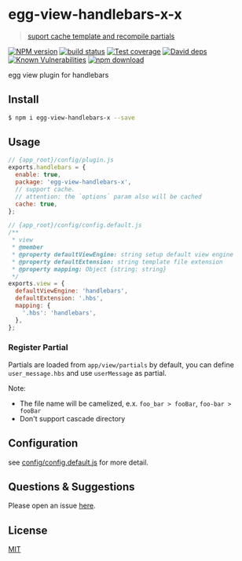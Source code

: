 # egg-view-handlebars-x-x

> [suport cache template and recompile partials](https://github.com/eggjs/egg-view-handlebars-x/pull/10)

[![NPM version][npm-image]][npm-url]
[![build status][travis-image]][travis-url]
[![Test coverage][codecov-image]][codecov-url]
[![David deps][david-image]][david-url]
[![Known Vulnerabilities][snyk-image]][snyk-url]
[![npm download][download-image]][download-url]

[npm-image]: https://img.shields.io/npm/v/egg-view-handlebars-x.svg?style=flat-square
[npm-url]: https://npmjs.org/package/egg-view-handlebars-x
[travis-image]: https://img.shields.io/travis/eggjs/egg-view-handlebars-x.svg?style=flat-square
[travis-url]: https://travis-ci.org/eggjs/egg-view-handlebars-x
[codecov-image]: https://img.shields.io/codecov/c/github/eggjs/egg-view-handlebars-x.svg?style=flat-square
[codecov-url]: https://codecov.io/github/eggjs/egg-view-handlebars-x?branch=master
[david-image]: https://img.shields.io/david/eggjs/egg-view-handlebars-x.svg?style=flat-square
[david-url]: https://david-dm.org/eggjs/egg-view-handlebars-x
[snyk-image]: https://snyk.io/test/npm/egg-view-handlebars-x/badge.svg?style=flat-square
[snyk-url]: https://snyk.io/test/npm/egg-view-handlebars-x
[download-image]: https://img.shields.io/npm/dm/egg-view-handlebars-x.svg?style=flat-square
[download-url]: https://npmjs.org/package/egg-view-handlebars-x

egg view plugin for handlebars

## Install

```bash
$ npm i egg-view-handlebars-x --save
```

## Usage

```js
// {app_root}/config/plugin.js
exports.handlebars = {
  enable: true,
  package: 'egg-view-handlebars-x',
  // support cache.
  // attention: the `options` param also will be cached
  cache: true,
};
```

```js
// {app_root}/config/config.default.js
/**
 * view
 * @member
 * @property defaultViewEngine: string setup default view engine
 * @property defaultExtension: string template file extension
 * @property mapping: Object {string: string}
 */
exports.view = {
  defaultViewEngine: 'handlebars',
  defaultExtension: '.hbs',
  mapping: {
    '.hbs': 'handlebars',
  },
};
```

### Register Partial

Partials are loaded from `app/view/partials` by default, you can define `user_message.hbs` and use `userMessage` as partial.

Note:

- The file name will be camelized, e.x. `foo_bar > fooBar`, `foo-bar > fooBar`
- Don't support cascade directory

## Configuration

see [config/config.default.js](config/config.default.js) for more detail.

## Questions & Suggestions

Please open an issue [here](https://github.com/eggjs/egg/issues).

## License

[MIT](LICENSE)
